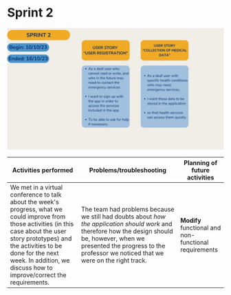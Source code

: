 # Sprint 2

<p align="center">
  <img src="Sprints/sprint2.jpeg">
</p>

| Activities performed |Problems/troubleshooting |Planning of future activities |
|--|--|--|
| We met in a virtual conference to talk about the week's progress, what we could improve from those activities (in this case about the user story prototypes) and the activities to be done for the next week. In addition, we discuss how to improve/correct the requirements.| The team had problems because we still had doubts about *how the application should work* and therefore how the design should be, however, when we presented the progress to the professor we noticed that we were on the right track.|**Modify** functional and non-functional requirements |
